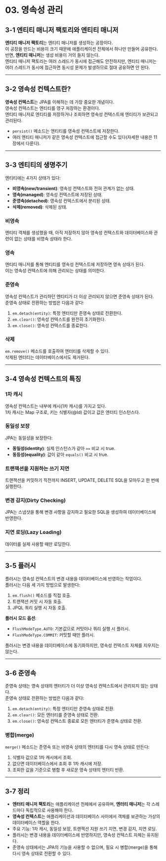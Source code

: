 # 03. 영속성 관리

## 3-1 엔티티 매니저 팩토리와 엔티티 매니저

**엔티티 매니저 팩토리**는 엔티티 매니저를 생성하는 공장이다.  
이 공장을 만드는 비용이 크기 때문에 애플리케이션 전체에서 하나만 만들어 공유한다.  
반면, **엔티티 매니저**는 생성 비용이 거의 들지 않는다.  
엔티티 매니저 팩토리는 여러 스레드가 동시에 접근해도 안전하지만, 엔티티 매니저는 여러 스레드가 동시에 접근하면 동시성 문제가 발생하므로 절대 공유하면 안 된다.

---

## 3-2 영속성 컨텍스트란?

**영속성 컨텍스트**는 JPA를 이해하는 데 가장 중요한 개념이다.  
영속성 컨텍스트는 엔티티를 영구 저장하는 환경이다.  
엔티티 매니저로 엔티티를 저장하거나 조회하면 영속성 컨텍스트에 엔티티가 보관되고 관리된다.  

- `persist()` 메소드는 엔티티를 영속성 컨텍스트에 저장한다.
- 여러 엔티티 매니저가 같은 영속성 컨텍스트에 접근할 수도 있다(자세한 내용은 11장에서 다룬다).

---

## 3-3 엔티티의 생명주기

엔티티에는 4가지 상태가 있다:
- **비영속(new/transient)**: 영속성 컨텍스트와 전혀 관계가 없는 상태.
- **영속(managed)**: 영속성 컨텍스트에 저장된 상태.
- **준영속(detached)**: 영속성 컨텍스트에서 분리된 상태.
- **삭제(removed)**: 삭제된 상태.

### 비영속
엔티티 객체를 생성했을 때, 아직 저장하지 않아 영속성 컨텍스트와 데이터베이스와 관련이 없는 상태를 비영속 상태라 한다.

### 영속
엔티티 매니저를 통해 엔티티를 영속성 컨텍스트에 저장하면 영속 상태가 된다.  
이는 영속성 컨텍스트에 의해 관리되는 상태를 의미한다.

### 준영속
영속성 컨텍스트가 관리하던 엔티티가 더 이상 관리되지 않으면 준영속 상태가 된다.  
준영속 상태로 전환하는 방법은 다음과 같다:
1. `em.detach(entity)`: 특정 엔터티만 준영속 상태로 전환한다.
2. `em.clear()`: 영속성 컨텍스트를 완전히 초기화한다.
3. `em.close()`: 영속성 컨텍스트를 종료한다.

### 삭제
`em.remove()` 메소드를 호출하여 엔터티를 삭제할 수 있다.  
삭제된 엔터티는 데이터베이스에서도 제거된다.

---

## 3-4 영속성 컨텍스트의 특징

### 1차 캐시
영속성 컨텍스트는 내부에 캐시(1차 캐시)를 가지고 있다.  
1차 캐시는 Map 구조로, 키는 식별자(@Id) 값이고 값은 엔터티 인스턴스다.

### 동일성 보장
JPA는 동일성을 보장한다:
- **동일성(identity)**: 실제 인스턴스가 같아 `==` 비교 시 true.
- **동등성(equality)**: 값이 같아 `equals()` 비교 시 true.

### 트랜잭션을 지원하는 쓰기 지연
트랜잭션을 커밋하기 직전까지 INSERT, UPDATE, DELETE SQL을 모아두고 한 번에 실행한다.

### 변경 감지(Dirty Checking)
JPA는 스냅샷을 통해 변경 사항을 감지하고 필요한 SQL을 생성하여 데이터베이스에 반영한다.

### 지연 로딩(Lazy Loading)
데이터를 실제 사용할 때만 로딩한다.

---

## 3-5 플러시

플러시는 영속성 컨텍스트의 변경 내용을 데이터베이스에 반영하는 작업이다.  
플러시는 다음 세 가지 방법으로 발생한다:
1. `em.flush()` 메소드를 직접 호출.
2. 트랜잭션 커밋 시 자동 호출.
3. JPQL 쿼리 실행 시 자동 호출.

**플러시 모드 옵션**:
- `FlushModeType.AUTO`: 기본값으로 커밋이나 쿼리 실행 시 플러시.
- `FlushModeType.COMMIT`: 커밋할 때만 플러시.

플러시는 변경 내용을 데이터베이스에 동기화하지만, 영속성 컨텍스트 자체를 지우지는 않는다.

---

## 3-6 준영속

준영속 상태는 영속 상태의 엔터티가 더 이상 영속성 컨텍스트에서 관리되지 않는 상태다.  
준영속 상태로 전환하는 방법은 다음과 같다:
1. `em.detach(entity)`: 특정 엔터티만 준영속 상태로 전환.
2. `em.clear()`: 모든 엔터티를 준영속 상태로 전환.
3. `em.close()`: 영속성 컨텍스트 종료로 모든 엔터티가 준영속 상태로 전환.

### 병합(merge)
`merge()` 메소드는 준영속 또는 비영속 상태의 엔터티를 다시 영속 상태로 만든다:
1. 식별자 값으로 1차 캐시에서 조회.
2. 없으면 데이터베이스에서 조회 후 1차 캐시에 저장.
3. 조회한 값을 기준으로 병합 후 새로운 영속 상태의 엔터티 반환.

---

## 3-7 정리

- **엔터티 매니저 팩토리**는 애플리케이션 전체에서 공유하며, **엔터티 매니저**는 각 스레드마다 독립적으로 사용해야 한다.
- **영속성 컨텍스트**는 애플리케이션과 데이터베이스 사이에서 객체를 보관하는 가상의 데이터베이스 역할을 한다.
- 주요 기능: 1차 캐시, 동일성 보장, 트랜잭션 지원 쓰기 지연, 변경 감지, 지연 로딩.
- 플러시는 변경 내용을 데이터베이스에 반영하지만, 영속성 컨텍스트 자체는 유지된다.
- 준영속 상태에서는 JPA의 기능을 사용할 수 없으며, 필요 시 병합(merge)을 통해 다시 영속 상태로 전환할 수 있다.
